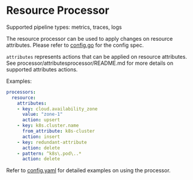 # Resource Processor

Supported pipeline types: metrics, traces, logs

The resource processor can be used to apply changes on resource attributes.
Please refer to [config.go](./config.go) for the config spec.

`attributes` represents actions that can be applied on resource attributes.
See processor/attributesprocessor/README.md for more details on supported attributes actions.

Examples:

```yaml
processors:
  resource:
    attributes:
    - key: cloud.availability_zone
      value: "zone-1"
      action: upsert
    - key: k8s.cluster.name
      from_attribute: k8s-cluster
      action: insert
    - key: redundant-attribute
      action: delete
    - pattern: ^k8s\.pod\..*
      action: delete
```

Refer to [config.yaml](./testdata/config.yaml) for detailed
examples on using the processor.
